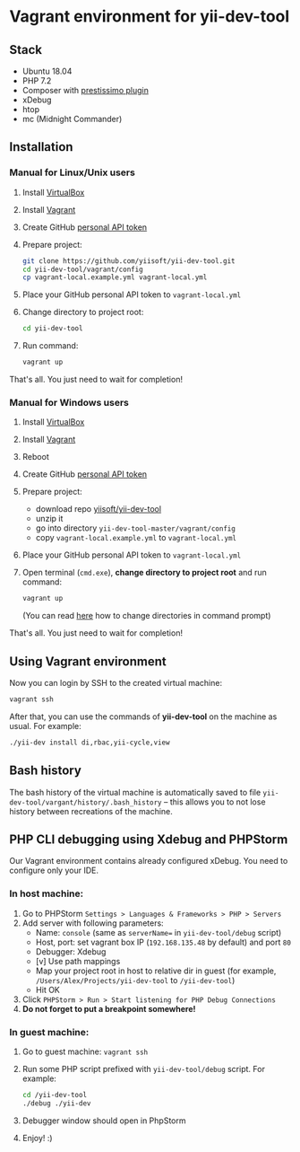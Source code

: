 Vagrant environment for yii-dev-tool
====================================

Stack
-----
 
* Ubuntu 18.04 
* PHP 7.2
* Composer with [prestissimo plugin](https://github.com/hirak/prestissimo)
* xDebug
* htop
* mc (Midnight Commander)

Installation
------------

### Manual for Linux/Unix users

1. Install [VirtualBox](https://www.virtualbox.org/wiki/Downloads)
1. Install [Vagrant](https://www.vagrantup.com/downloads.html)
1. Create GitHub [personal API token](https://github.com/blog/1509-personal-api-tokens)
1. Prepare project:
   
   ```bash
   git clone https://github.com/yiisoft/yii-dev-tool.git
   cd yii-dev-tool/vagrant/config
   cp vagrant-local.example.yml vagrant-local.yml
   ```
   
1. Place your GitHub personal API token to `vagrant-local.yml`
1. Change directory to project root:

   ```bash
   cd yii-dev-tool
   ```

1. Run command:

   ```bash
   vagrant up
   ```
   
That's all. You just need to wait for completion! 
   
### Manual for Windows users

1. Install [VirtualBox](https://www.virtualbox.org/wiki/Downloads)
1. Install [Vagrant](https://www.vagrantup.com/downloads.html)
1. Reboot
1. Create GitHub [personal API token](https://github.com/blog/1509-personal-api-tokens)
1. Prepare project:
   * download repo [yiisoft/yii-dev-tool](https://github.com/yiisoft/yii-dev-tool/archive/master.zip)
   * unzip it
   * go into directory `yii-dev-tool-master/vagrant/config`
   * copy `vagrant-local.example.yml` to `vagrant-local.yml`

1. Place your GitHub personal API token to `vagrant-local.yml`
1. Open terminal (`cmd.exe`), **change directory to project root** and run command:

   ```bash
   vagrant up
   ```
   
   (You can read [here](http://www.wikihow.com/Change-Directories-in-Command-Prompt) how to change directories in command prompt) 

That's all. You just need to wait for completion! 


Using Vagrant environment
-------------------------

Now you can login by SSH to the created virtual machine:

```bash
vagrant ssh
```

After that, you can use the commands of **yii-dev-tool** on the machine as usual. 
For example:

```bash
./yii-dev install di,rbac,yii-cycle,view
```


Bash history
------------

The bash history of the virtual machine is automatically saved to file `yii-dev-tool/vargant/history/.bash_history`
– this allows you to not lose history between recreations of the machine.


PHP CLI debugging using Xdebug and PHPStorm
-------------------------------------------

Our Vagrant environment contains already configured xDebug. You need to configure only your IDE.

### In host machine:

1. Go to PHPStorm `Settings > Languages & Frameworks > PHP > Servers`
2. Add server with following parameters:
   * Name: `console` (same as `serverName=` in `yii-dev-tool/debug` script)
   * Host, port: set vagrant box IP (`192.168.135.48` by default) and port `80`
   * Debugger: Xdebug
   * [v] Use path mappings
   * Map your project root in host to relative dir in guest (for example, `/Users/Alex/Projects/yii-dev-tool` to `/yii-dev-tool`)
   * Hit OK
3. Click `PHPStorm > Run > Start listening for PHP Debug Connections`
4. **Do not forget to put a breakpoint somewhere!**

### In guest machine:

1. Go to guest machine: `vagrant ssh`
2. Run some PHP script prefixed with `yii-dev-tool/debug` script. For example:
   
   ```bash
   cd /yii-dev-tool
   ./debug ./yii-dev
   ```

3. Debugger window should open in PhpStorm
4. Enjoy! :)
